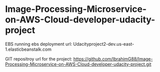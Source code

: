 # Image-Processing-Microservice-on-AWS-Cloud-developer-udacity-project

EBS running ebs deployment url:
Udacityproject2-dev.us-east-1.elasticbeanstalk.com 

GIT repositroy url for the project:
https://github.com/IbrahimG88/Image-Processing-Microservice-on-AWS-Cloud-developer-udacity-project.git
